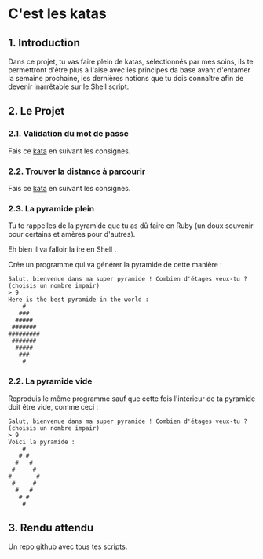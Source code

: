 # C'est les katas
## 1. Introduction
Dans ce projet, tu vas faire plein de katas, sélectionnés par mes soins,
ils te permettront d'être plus à l'aise avec les principes da base avant d'entamer la semaine prochaine,
les dernières notions que tu dois connaître afin de devenir inarrêtable sur le Shell script.

## 2. Le Projet

### 2.1. Validation du mot de passe
Fais ce [kata](https://www.codewars.com/kata/52e1476c8147a7547a000811) en suivant les consignes.

### 2.2. Trouver la distance à parcourir
Fais ce [kata](https://www.codewars.com/kata/55e7280b40e1c4a06d0000aa) en suivant les consignes.

### 2.3. La pyramide plein
Tu te rappelles de la pyramide que tu as dû faire en Ruby (un doux souvenir pour certains et amères pour d'autres).

Eh bien il va falloir la ire en Shell <emoji>. 

Crée un programme qui va générer la pyramide de cette manière :
```shell
Salut, bienvenue dans ma super pyramide ! Combien d'étages veux-tu ? (choisis un nombre impair)
> 9
Here is the best pyramide in the world :
    #
   ###
  #####
 #######
#########
 #######
  #####
   ###
    #
```


### 2.2. La pyramide vide
Reproduis le même programme sauf que cette fois l'intérieur de ta pyramide doit être vide, comme ceci :
```shell
Salut, bienvenue dans ma super pyramide ! Combien d'étages veux-tu ? (choisis un nombre impair)
> 9
Voici la pyramide :
    #
   # #
  #   #
 #     #
#       #
 #     #
  #   #
   # #
    #
```

## 3. Rendu attendu
Un repo github avec tous tes scripts.
